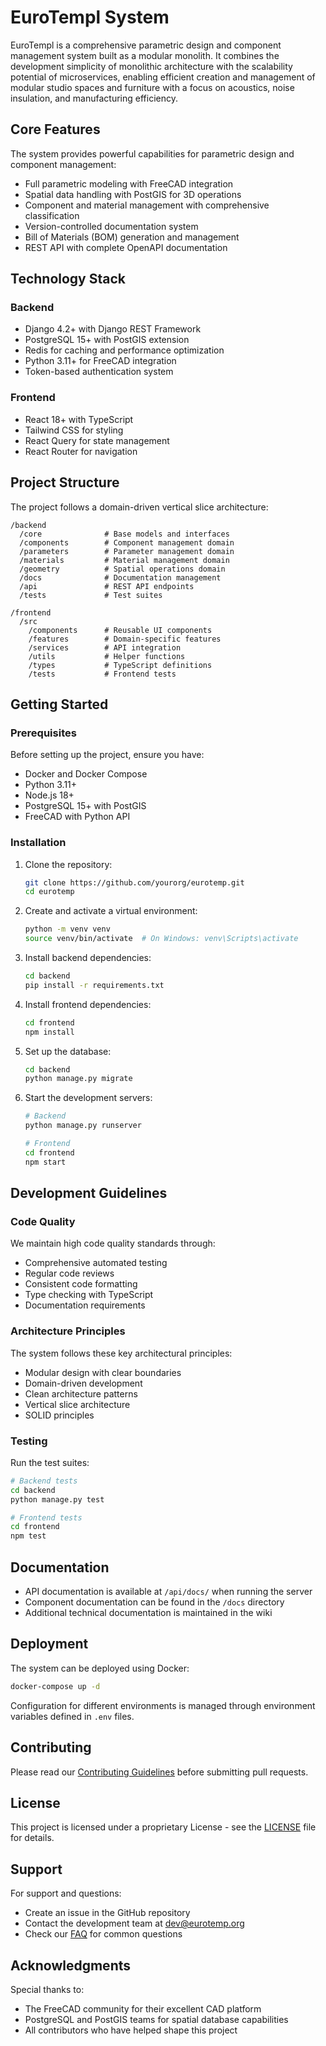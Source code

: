 # EuroTempl System

EuroTempl is a comprehensive parametric design and component management system built as a modular monolith. It combines the development simplicity of monolithic architecture with the scalability potential of microservices, enabling efficient creation and management of modular studio spaces and furniture with a focus on acoustics, noise insulation, and manufacturing efficiency.

## Core Features

The system provides powerful capabilities for parametric design and component management:

- Full parametric modeling with FreeCAD integration
- Spatial data handling with PostGIS for 3D operations
- Component and material management with comprehensive classification
- Version-controlled documentation system
- Bill of Materials (BOM) generation and management
- REST API with complete OpenAPI documentation

## Technology Stack

### Backend
- Django 4.2+ with Django REST Framework
- PostgreSQL 15+ with PostGIS extension
- Redis for caching and performance optimization
- Python 3.11+ for FreeCAD integration
- Token-based authentication system

### Frontend
- React 18+ with TypeScript
- Tailwind CSS for styling
- React Query for state management
- React Router for navigation

## Project Structure

The project follows a domain-driven vertical slice architecture:

```
/backend
  /core              # Base models and interfaces
  /components        # Component management domain
  /parameters        # Parameter management domain
  /materials         # Material management domain
  /geometry          # Spatial operations domain
  /docs              # Documentation management
  /api               # REST API endpoints
  /tests             # Test suites
  
/frontend
  /src
    /components      # Reusable UI components
    /features        # Domain-specific features
    /services        # API integration
    /utils           # Helper functions
    /types           # TypeScript definitions
    /tests           # Frontend tests
```

## Getting Started

### Prerequisites

Before setting up the project, ensure you have:

- Docker and Docker Compose
- Python 3.11+
- Node.js 18+
- PostgreSQL 15+ with PostGIS
- FreeCAD with Python API

### Installation

1. Clone the repository:
   ```bash
   git clone https://github.com/yourorg/eurotemp.git
   cd eurotemp
   ```

2. Create and activate a virtual environment:
   ```bash
   python -m venv venv
   source venv/bin/activate  # On Windows: venv\Scripts\activate
   ```

3. Install backend dependencies:
   ```bash
   cd backend
   pip install -r requirements.txt
   ```

4. Install frontend dependencies:
   ```bash
   cd frontend
   npm install
   ```

5. Set up the database:
   ```bash
   cd backend
   python manage.py migrate
   ```

6. Start the development servers:
   ```bash
   # Backend
   python manage.py runserver

   # Frontend
   cd frontend
   npm start
   ```

## Development Guidelines

### Code Quality

We maintain high code quality standards through:

- Comprehensive automated testing
- Regular code reviews
- Consistent code formatting
- Type checking with TypeScript
- Documentation requirements

### Architecture Principles

The system follows these key architectural principles:

- Modular design with clear boundaries
- Domain-driven development
- Clean architecture patterns
- Vertical slice architecture
- SOLID principles

### Testing

Run the test suites:

```bash
# Backend tests
cd backend
python manage.py test

# Frontend tests
cd frontend
npm test
```

## Documentation

- API documentation is available at `/api/docs/` when running the server
- Component documentation can be found in the `/docs` directory
- Additional technical documentation is maintained in the wiki

## Deployment

The system can be deployed using Docker:

```bash
docker-compose up -d
```

Configuration for different environments is managed through environment variables defined in `.env` files.

## Contributing

Please read our [Contributing Guidelines](CONTRIBUTING.md) before submitting pull requests.

## License

This project is licensed under a proprietary License - see the [LICENSE](LICENSE) file for details.

## Support

For support and questions:

- Create an issue in the GitHub repository
- Contact the development team at dev@eurotemp.org
- Check our [FAQ](FAQ.md) for common questions

## Acknowledgments

Special thanks to:
- The FreeCAD community for their excellent CAD platform
- PostgreSQL and PostGIS teams for spatial database capabilities
- All contributors who have helped shape this project